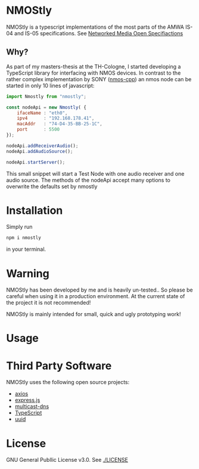 # NMOStly

NMOStly is a typescript implementations of the most parts of the AMWA IS-04 and IS-05 specifications.
See [Networked Media Open Specifiactions](https://specs.amwa.tv/nmos/)

## Why?
As part of my masters-thesis at the TH-Cologne, I started developing a TypeScript library for interfacing with NMOS devices.
In contrast to the rather complex implementation by SONY ([nmos-cpp](https://github.com/sony/nmos-cpp))
an nmos node can be started in only 10 lines of javascript:


```javascript
import Nmostly from "nmostly";

const nodeApi = new Nmostly( {
    ifaceName : "eth0",
    ipv4      : "192.168.178.41",
    macAddr   : "74-D4-35-BB-25-1C",
    port      : 5500
});

nodeApi.addReceiverAudio();
nodeApi.addAudioSource();

nodeApi.startServer();
```

This small snippet will start a Test Node with one audio receiver and one audio source.
The methods of the nodeApi accept many options to overwrite the defaults set by nmostly

# Installation
Simply run 
```bash
npm i nmostly
```
in your terminal.

# Warning
NMOStly has been developed by me and is heavily un-tested.. So please be careful when using it in a production environment.
At the current state of the project it is not recommended!

NMOStly is mainly intended for small, quick and ugly prototyping work!

# Usage

# Third Party Software
NMOStly uses the following open source projects:

- [axios](https://github.com/axios/axios)
- [express.js](https://github.com/types/express)
- [multicast-dns](https://github.com/mafintosh/multicast-dns)
- [TypeScript](https://github.com/microsoft/TypeScript)
- [uuid](https://github.com/uuidjs/uuid)

# License

GNU General Publlic License v3.0. See [./LICENSE](./LICENSE)